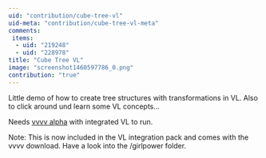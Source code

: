 ```yaml
---
uid: "contribution/cube-tree-vl"
uid-meta: "contribution/cube-tree-vl-meta"
comments: 
 items: 
  - uid: "219248"
  - uid: "228978"
title: "Cube Tree VL"
image: "screenshot1460597786_0.png"
contribution: "true"
---
```


Little demo of how to create tree structures with transformations in VL.
Also to click around und learn some VL concepts...

Needs [vvvv alpha](https://vvvv.org/downloads/previews) with integrated VL to run.

<div class="box">
Note:
This is now included in the VL integration pack and comes with the vvvv download. Have a look into the /girlpower folder.
</div>
